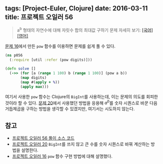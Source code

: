 tags: [Project-Euler, Clojure]
date: 2016-03-11
title: 프로젝트 오일러 56
---
> a<sup>b</sup> 형태의 자연수에 대해 자릿수 합의 최대값 구하기
> 문제 자세히 보기: [[국어]](http://euler.synap.co.kr/prob_detail.php?id=56) [[영어]](https://projecteuler.net/problem=56)

[문제 16](/2015/project-euler-016/)에서 만든 `pow` 함수를 이용하면 문제를 쉽게 풀 수 있다.
<!--more-->

```clojure
(ns p056
  (:require [util :refer (pow digits)]))

(defn solve []
  (->> (for [a (range 1 100) b (range 1 100)] (pow a b))
       (map digits)
       (map #(apply + %))
       (apply max)))
```

여기서 사용한 `pow` 함수는 Clojure의 `BigInt`를 사용하는데, 이는 문제의 의도를 회피한 것이라 할 수 있다. [문제 20](/2015/project-euler-020/)에서 사용했던 방법을 응용해 $a^b$를 숫자 시퀀스로 바꾼 다음 거듭제곱을 구하는 방법을 생각할 수 있겠지만, 여기서는 시도하지 않는다.

## 참고
* [프로젝트 오일러 56 풀이 소스 코드](https://github.com/ntalbs/euler/blob/master/src/p056.clj)
* [프로젝트 오일러 20](/2015/project-euler-020/)
`BigInt`를 쓰지 않고 큰 수를 숫자 시퀀스로 바꿔 계산하는 방법을 설명한다.
* [프로젝트 오일러 16](/2015/project-euler-016/)
`pow` 함수 구현 방법에 대해 설명했다.
